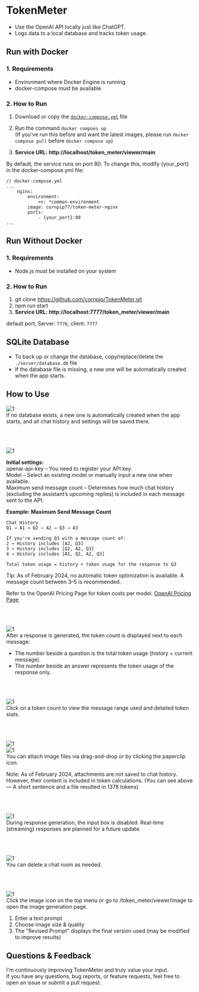 # TokenMeter  
- Use the OpenAI API locally just like ChatGPT. 
- Logs data to a local database and tracks token usage. 
 
## Run with Docker
 
### 1. Requirements 
- Environment where Docker Engine is running 
- docker-compose must be available 
 
### 2. How to Run 
1. Download or copy the [`docker-compose.yml`](https://github.com/cornpip/TokenMeter/blob/master/docker-compose.yml) file 
2. Run the command `docker compoes up`  
(If you’ve run this before and want the latest images, please run `docker compose pull` before `docker compose up`)

3. __Service URL: http://localhost/token_meter/viewer/main__ 

By default, the service runs on port 80.
To change this, modify {your_port} in the docker-compose.yml file:

```
// docker-compose.yml
...
    nginx:
        environment:
            <<: *common-environment
        image: cornpip77/token-meter-nginx
        ports:
            - {your_port}:80
...
```

## Run Without Docker

### 1. Requirements
- Node.js must be installed on your system

### 2. How to Run
1. git clone https://github.com/cornpip/TokenMeter.git
2. npm run start
3. __Service URL: http://localhost:7777/token_meter/viewer/main__

default port, Server: `7776`, client: `7777`

 
## SQLite Database 
 
- To back up or change the database, copy/replace/delete the `./server/database.db` file 
- If the database file is missing, a new one will be automatically created when the app starts.

 
## How to Use
 
![1](./readme_img/1.png)   
If no database exists, a new one is automatically created when the app starts, and all chat history and settings will be saved there. 
 
<br><br> 
 
![1](./readme_img/2.png)   

__Initial settings:__  
openai-api-key – You need to register your API key.   
Model – Select an existing model or manually input a new one when available.   
Maximum send message count – Determines how much chat history (excluding the assistant’s upcoming replies) is included in each message sent to the API.

__Example: Maximum Send Message Count__
``` 
Chat History
Q1 → A1 → Q2 → A2 → Q3 → A3

If you're sending Q3 with a message count of:
2 → History includes [A2, Q3]
3 → History includes [Q2, A2, Q3]
4 → History includes [A1, Q2, A2, Q3]

Total token usage = history + token usage for the response to Q3
```
Tip: As of February 2024, no automatic token optimization is available. A message count between 3–5 is recommended.

Refer to the OpenAI Pricing Page for token costs per model. [OpenAI Pricing Page](https://platform.openai.com/docs/pricing)
 
<br><br> 
 
![1](./readme_img/3.png)   
After a response is generated, the token count is displayed next to each message:
- The number beside a question is the total token usage (history + current message).
- The number beside an answer represents the token usage of the response only.
 
<br><br> 
 
![1](./readme_img/4.png)   
Click on a token count to view the message range used and detailed token stats.
 
<br><br> 
 
![1](./readme_img/7.png)   
![1](./readme_img/8.png)   
You can attach image files via drag-and-drop or by clicking the paperclip icon. 
 
Note: As of February 2024, attachments are not saved to chat history. However, their content is included in token calculations.
(You can see above — A short sentence and a file resulted in 1378 tokens) 
 
<br><br> 
 
![1](./readme_img/9.png)   
During response generation, the input box is disabled.
Real-time (streaming) responses are planned for a future update.
 
<br><br> 
 
![1](./readme_img/5.png)   
You can delete a chat room as needed. 
 
<br><br> 
 
![1](./readme_img/6.png)   
Click the image icon on the top menu or go to /token_meter/viewer/image to open the image generation page.
 
1. Enter a text prompt
2. Choose image size & quality
3. The "Revised Prompt" displays the final version used (may be modified to improve results)

## Questions & Feedback
I'm continuously improving TokenMeter and truly value your input.  
If you have any questions, bug reports, or feature requests, feel free to open an issue or submit a pull request. 